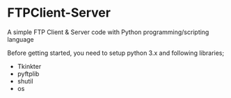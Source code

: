 # FTPClient-Server
A simple FTP Client &amp; Server code with Python programming/scripting language

Before getting started, you need to setup python 3.x and following libraries;

- Tkinkter
- pyftplib
- shutil
- os

